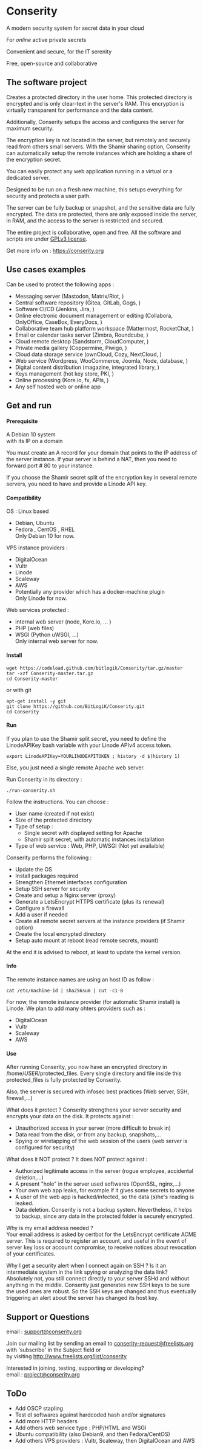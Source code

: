 # Conserity

A modern security system for secret data in your cloud

For *online* active private secrets

Convenient and secure, for the IT serenity

Free, open-source and collaborative

## The software project

Creates a protected directory in the user home. This protected directory is encrypted and is only clear-text in the server's RAM. This encryption is virtually transparent for performance and the data content.

Additionally, Conserity setups the access and configures the server for maximum security.

The encryption key is not located in the server, but remotely and securely read from others small servers. With the Shamir sharing option, Conserity can automatically setup the remote instances which are holding a share of the encryption secret.

You can easily protect any web application running in a virtual or a dedicated server.

Designed to be run on a fresh new machine, this setups everything for security and protects a user path.

The server can be fully backup or snapshot, and the sensitive data are fully encrypted. The data are protected, there are only exposed inside the server, in RAM, and the access to the server is restricted and secured.

The entire project is collaborative, open and free. All the software and scripts are under [GPLv3 license](https://www.gnu.org/licenses/gpl-3.0.en.html).

Get more info on :
https://conserity.org

## Use cases examples

Can be used to protect the following apps :
* Messaging server (Mastodon, Matrix/Riot, )
* Central software repository (Gitea, GitLab, Gogs, )
* Software CI/CD (Jenkins, Jira, )
* Online electronic document management or editing (Collabora, OnlyOffice, CaseBox, EveryDocs, )
* Collaborative team hub platform workspace (Mattermost, RocketChat, )
* Email or calendar tasks server (Zimbra, Roundcube, )
* Cloud remote desktop (Sandstorm, CloudComputer, )
* Private media gallery (Coppermine, Piwigo, )
* Cloud data storage service (ownCloud, Cozy, NextCloud, )
* Web service (Wordpress, WooCommerce, Joomla, Node, database, )
* Digital content distribution (magazine, integrated library, )
* Keys management (hot key store, PKI, )
* Online processing (Kore.io, fx, APIs, )
* Any self hosted web or online app

## Get and run

#### Prerequisite

A Debian 10 system  
with its IP on a domain

You must create an A record for your domain that points to the IP address of the server instance. If your server is behind a NAT, then you need to forward port # 80 to your instance.

If you choose the Shamir secret split of the encryption key in several remote servers, you need to have and provide a Linode API key.

#### Compatibility

OS : Linux based
* Debian, Ubuntu
* Fedora , CentOS , RHEL  
Only Debian 10 for now.

VPS instance providers :
* DigitalOcean
* Vultr
* Linode
* Scaleway
* AWS
* Potentially any provider which has a docker-machine plugin  
Only Linode for now.

Web services protected :
* internal web server (node, Kore.io, ... )
* PHP (web files)
* WSGI (Python uWSGI, ...)  
Only internal web server for now.

#### Install


```
wget https://codeload.github.com/bitlogik/Conserity/tar.gz/master
tar -xzf Conserity-master.tar.gz
cd Conserity-master
```

or with git

```
apt-get install -y git
git clone https://github.com/BitLogiK/Conserity.git
cd Conserity
```

#### Run

If you plan to use the Shamir split secret, you need to define the LinodeAPIKey bash variable with your Linode APIv4 access token.
```
export LinodeAPIKey=YOURLINODEAPITOKEN ; history -d $(history 1)
```
Else, you just need a single remote Apache web server.


Run Conserity in its directory :

```
./run-conserity.sh

```

Follow the instructions. You can choose :

* User name (created if not exist)
* Size of the protected directory
* Type of setup :
  * Single secret with displayed setting for Apache
  * Shamir split secret, with automatic instances installation
* Type of web service : Web, PHP, UWSGI (Not yet availaible)

Conserity performs the following :

* Update the OS
* Install packages required
* Strengthen Ethernet interfaces configuration
* Setup SSH server for security
* Create and setup a Nginx server (proxy)
* Generate a LetsEncrypt HTTPS certificate (plus its renewal)
* Configure a firewall
* Add a user if needed
* Create all remote secret servers at the instance providers (if Shamir option)
* Create the local encrypted directory
* Setup auto mount at reboot (read remote secrets, mount)

At the end it is advised to reboot, at least to update the kernel version.

#### Info

The remote instance names are using an host ID as follow :
```
cat /etc/machine-id | sha256sum | cut -c1-8
```

For now, the remote instance provider (for automatic Shamir install) is Linode.
We plan to add many ohters providers such as : 
* DigitalOcean
* Vultr
* Scaleway
* AWS

#### Use

After running Conserity, you now have an encrypted directory in /home/*USER*/protected_files. Every single directory and file inside this protected_files is fully protected by Conserity.

Also, the server is secured with infosec best practices (Web server, SSH, firewall,...)

What does it protect ?
Conserity strengthens your server security and encrypts your data on the disk. It protects against :
* Unauthorized access in your server (more difficult to break in)
* Data read from the disk, or from any backup, snapshots,...
* Spying or wiretapping of the web session of the users (web server is configured for security)

What does it NOT protect ?
It does NOT protect against :
* Authorized legitimate access in the server (rogue employee, accidental deletion,...)
* A present "hole" in the server used softwares (OpenSSL, nginx,...)
* Your own web app leaks, for example if it gives some secrets to anyone
* A user of the web app is hacked/infected, so the data (s)he's reading is leaked.
* Data deletion. Conserity is not a backup system. Nevertheless, it helps to backup, since any data in the protected folder is securely encrypted.

Why is my email address needed ?  
Your email address is asked by certbot for the LetsEncrypt certificate ACME server. This is required to register an account, and useful in the event of server key loss or account compromise, to receive notices about revocation of your certificates.

Why I get a security alert when I connect again on SSH ? Is it an intermediate system in the link spying or analyzing the data link?  
Absolutely not, you still connect directly to your server SSHd and without anything in the middle. Conserity just generates new SSH keys to be sure the used ones are robust. So the SSH keys are changed and thus eventually triggering an alert about the server has changed its host key.

## Support or Questions

email : support@conserity.org

Join our mailing list by sending an email to 
conserity-request@freelists.org 
with 'subscribe' in the Subject field or  
by visiting http://www.freelists.org/list/conserity

Interested in joining, testing, supporting or developing?  
email : project@conserity.org

## ToDo

* Add OSCP stapling
* Test dl softwares against hardcoded hash and/or signatures
* Add more HTTP headers
* Add others web service type : PHP/HTML and WSGI
* Ubuntu compatibility (also Debian9, and then Fedora/CentOS)
* Add others VPS providers : Vultr, Scaleway, then DigitalOcean and AWS
